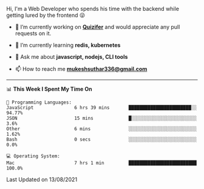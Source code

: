 Hi, I'm a Web Developer who spends his time with the backend while getting lured by the frontend 😜

- 🔭 I’m currently working on **[Quizifer](https://github.com/SutharMukesh/Quizifer/)** and would appreciate any pull requests on it.

- 🌱 I’m currently learning **redis, kubernetes**

- 💬 Ask me about **javascript, nodejs, CLI tools**

- 📫 How to reach me **mukeshsuthar336@gmail.com**

---
<!--START_SECTION:waka-->
📊 **This Week I Spent My Time On** 

```text
💬 Programming Languages: 
JavaScript               6 hrs 39 mins       ███████████████████████░░   94.77% 
JSON                     15 mins             █░░░░░░░░░░░░░░░░░░░░░░░░   3.6% 
Other                    6 mins              ░░░░░░░░░░░░░░░░░░░░░░░░░   1.62% 
Bash                     0 secs              ░░░░░░░░░░░░░░░░░░░░░░░░░   0.0%

💻 Operating System: 
Mac                      7 hrs 1 min         █████████████████████████   100.0%

```


 Last Updated on 13/08/2021
<!--END_SECTION:waka-->
